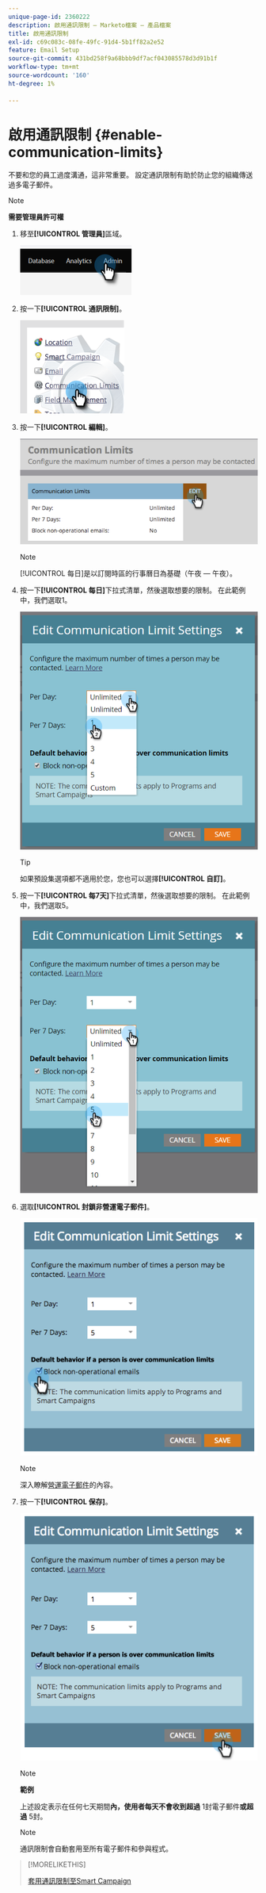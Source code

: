 ```yaml
---
unique-page-id: 2360222
description: 啟用通訊限制 — Marketo檔案 — 產品檔案
title: 啟用通訊限制
exl-id: c69c083c-08fe-49fc-91d4-5b1ff82a2e52
feature: Email Setup
source-git-commit: 431bd258f9a68bbb9df7acf043085578d3d91b1f
workflow-type: tm+mt
source-wordcount: '160'
ht-degree: 1%

---
```


# 啟用通訊限制 {#enable-communication-limits}

不要和您的員工過度溝通，這非常重要。 設定通訊限制有助於防止您的組織傳送過多電子郵件。

>[!NOTE]
>
>**需要管理員許可權**

1. 移至&#x200B;**[!UICONTROL 管理員]**&#x200B;區域。

   ![](assets/enable-communication-limits-1.png)

1. 按一下&#x200B;**[!UICONTROL 通訊限制]**。

   ![](assets/enable-communication-limits-2.png)

1. 按一下&#x200B;**[!UICONTROL 編輯]**。

   ![](assets/enable-communication-limits-3.png)

   >[!NOTE]
   >
   >[!UICONTROL 每日]是以訂閱時區的行事曆日為基礎（午夜 — 午夜）。

1. 按一下&#x200B;**[!UICONTROL 每日]**&#x200B;下拉式清單，然後選取想要的限制。 在此範例中，我們選取1。

   ![](assets/enable-communication-limits-4.png)

   >[!TIP]
   >
   >如果預設集選項都不適用於您，您也可以選擇&#x200B;**[!UICONTROL 自訂]**。

1. 按一下&#x200B;**[!UICONTROL 每7天]**&#x200B;下拉式清單，然後選取想要的限制。 在此範例中，我們選取5。

   ![](assets/enable-communication-limits-5.png)

1. 選取&#x200B;**[!UICONTROL 封鎖非營運電子郵件]**。

   ![](assets/enable-communication-limits-6.png)

   >[!NOTE]
   >
   >深入瞭解[營運電子郵件](/help/marketo/product-docs/email-marketing/general/functions-in-the-editor/make-an-email-operational.md)的內容。

1. 按一下&#x200B;**[!UICONTROL 保存]**。

   ![](assets/enable-communication-limits-7.png)

   >[!NOTE]
   >
   >**範例**
   >
   >上述設定表示在任何七天期間&#x200B;**內，使用者每天不會收到超過** 1封電子郵件&#x200B;**或超過** 5封。

   >[!NOTE]
   >
   >通訊限制會自動套用至所有電子郵件和參與程式。

>[!MORELIKETHIS]
>
>[套用通訊限制至Smart Campaign](/help/marketo/product-docs/core-marketo-concepts/smart-campaigns/using-smart-campaigns/apply-communication-limits-to-smart-campaign.md)
